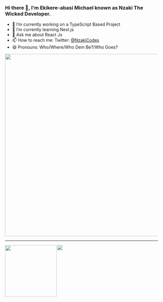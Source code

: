 ### Hi there 👋, I'm Ekikere-abasi Michael known as Nzaki The Wicked Developer.

- 🔭 I’m currently working on a TypeScript Based Project
- 🌱 I’m currently learning Nest.js
- 💬 Ask me about React Js
- 📫 How to reach me: Twitter: [@NzakiCodes](https://twitter.com/NzakiCodes)
- 😄 Pronouns: Who/Where/Who Dem Be?/Who Goes?


<!--
**NzakiCodes/NzakiCodes** is a ✨ _special_ ✨ repository because its `README.md` (this file) appears on your GitHub profile.

[![willianrod's wakatime stats](https://github-readme-stats.vercel.app/api/wakatime?username=NzakiCodes)]
Here are some ideas to get you started:

- 🔭 I’m currently working on ...
- 🌱 I’m currently learning Nest.js
- 👯 I’m looking to collaborate on ...
- 🤔 I’m looking for help with ...
- 💬 Ask me about React Js
- 📫 How to reach me: Twitter: [ @NzakiCodes](https://twitter.com/NzakiCodes)
- 😄 Pronouns: Who/Where
- ⚡ Fun fact: ...
-->
<p align="middle">
  <img width="600" src="https://github-profile-trophy.vercel.app/?username=NzakiCodes&rank=SS,S,AAA,AA,A,B,C&row=1&column=5&theme=radical"/>
</p>

---

<div>
  <img height="170" align="left" src="https://github-readme-stats.vercel.app/api?username=NzakiCodes&show_icons=true&count_private=true&include_all_commits=true&theme=radical" />
  <img src="https://github-readme-stats.vercel.app/api/top-langs/?username=NzakiCodes&layout=compact&theme=radical" />
</div>
